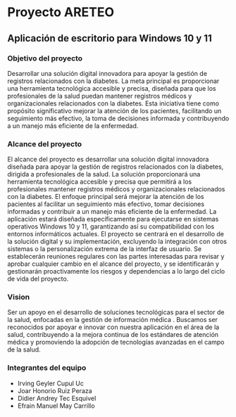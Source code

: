 # Proyecto ARETEO

## Aplicación de escritorio para Windows 10 y 11

### Objetivo del proyecto

Desarrollar una solución digital innovadora para apoyar la gestión de registros relacionados con la diabetes. La meta principal es proporcionar una herramienta tecnológica accesible y precisa, diseñada para que los profesionales de la salud puedan mantener registros médicos y organizacionales relacionados con la diabetes. Esta iniciativa tiene como propósito significativo mejorar la atención de los pacientes, facilitando un seguimiento más efectivo, la toma de decisiones informada y contribuyendo a un manejo más eficiente de la enfermedad.

### Alcance del proyecto

El alcance del proyecto es desarrollar una solución digital innovadora diseñada para apoyar la gestión de registros relacionados con la diabetes, dirigida a profesionales de la salud. La solución proporcionará una herramienta tecnológica accesible y precisa que permitirá a los profesionales mantener registros médicos y organizacionales relacionados con la diabetes. El enfoque principal será mejorar la atención de los pacientes al facilitar un seguimiento más efectivo, tomar decisiones informadas y contribuir a un manejo más eficiente de la enfermedad. La aplicación estará diseñada específicamente para ejecutarse en sistemas operativos Windows 10 y 11, garantizando así su compatibilidad con los entornos informáticos actuales. El proyecto se centrará en el desarrollo de la solución digital y su implementación, excluyendo la integración con otros sistemas o la personalización extrema de la interfaz de usuario. Se establecerán reuniones regulares con las partes interesadas para revisar y aprobar cualquier cambio en el alcance del proyecto, y se identificarán y gestionarán proactivamente los riesgos y dependencias a lo largo del ciclo de vida del proyecto.

### Vision

Ser un apoyo en el desarrollo de soluciones tecnológicas para el sector de la salud, enfocadas en la gestión de información médica . Buscamos ser reconocidos por apoyar e innovar con nuestra aplicación en 
el área de la salud, contribuyendo a la mejora continua de los estándares de atención médica y promoviendo la adopción de tecnologías avanzadas en el campo de la salud.


### Integrantes del equipo

- Irving Geyler Cupul Uc
- Joar Honorio Ruiz Peraza
- Didier Andrey Tec Esquivel
- Efrain Manuel May Carrillo

